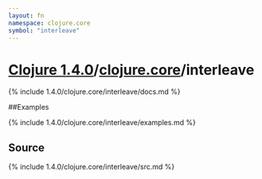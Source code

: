 ```yaml
---
layout: fn
namespace: clojure.core
symbol: "interleave"
---
```


# [Clojure 1.4.0](../../)/[clojure.core](../)/interleave

{% include 1.4.0/clojure.core/interleave/docs.md %}

##Examples

{% include 1.4.0/clojure.core/interleave/examples.md %}
## Source
{% include 1.4.0/clojure.core/interleave/src.md %}

